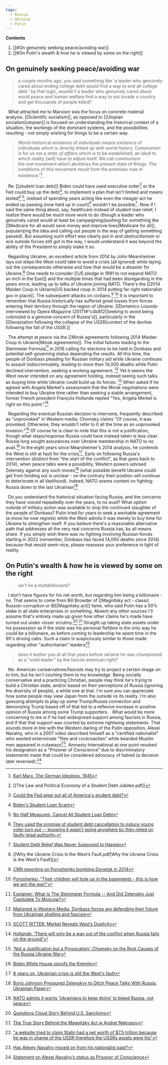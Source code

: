 ```yaml
---
tags:
  - Russia
  - Ukraine
  - Putin
---
```

**Contents**

1.  [[#On genuinely seeking peace/avoiding war]]
2. [[#On Putin's wealth & how he is viewed by some on the right]]

## On genuinely seeking peace/avoiding war
>a  couple months ago, you said something like 'a leader who genuinely cared about ending college debt would find a way to end all college debt.' by that logic, wouldn't a leader who genuinely cared about world peace and human welfare find a way to not invade a country and get thousands of people killed?

$\enspace$What attracted me to Marxism was the focus on concrete material analysis. [[Scientific socialism]], as opposed to [[Utopian socialism|utopian]] is focused on understanding the historical context of a situation, the workings of the dominant systems, and the possibilities resulting - not simply wishing for things to be a certain way. 
> World-historical existence of individuals means existence of individuals which is directly linked up with world history.
> Communism is for us not a _state of affairs_ which is to be established, an _ideal_ to which reality [will] have to adjust itself. We call communism the _real_ movement which abolishes the present state of things. The conditions of this movement result from the premises now in existence."[^1]

$\enspace$Re: [[student loan debt]] Biden could have used executive order[^2] or the Fed could buy up the debt[^3], to implement a plan that isn't limited and means tested[^4] [^5], instead of spending years acting like even the meager act he ended up passing (now held up in court)[^6] wouldn't be possible[^7]. Now if I said the same thing about, say, healthcare instead of student loan relief, I realize there would be much more work to do (though a leader who genuinely cared would at least be campaigning/pushing for something like [[Medicare for all would save money and improve lives|Medicare for all]], popularizing the idea and calling out people in the way of getting something passed). But assuming such effort was clearly put in and obstructionism or w/e outside forces still got in the way, I would understand it was beyond the ability of the President to simply make it so.

$\enspace$Regarding Ukraine, an excellent article from 2014 by John Mearsheimer lays out steps the West could take to avoid a crisis (all ignored) while laying out the consequences otherwise and how that would be a disaster for Ukraine.[^8] One needs to consider [[US pledge in 1991 to not expand NATO an inch in the East]] and the multiple times that had been disregarding in the years since, leading up to talks of Ukraine joining NATO. There's the [[2014 Maidan Coup in Ukraine|US backed coup in 2014 putting far right nationalist gov in place]]. The subsequent attacks on civilians.[^9] [^10] It is important to remember that Russia historically has suffered great losses from forces entering their territory through the region of Ukraine. [[Domenico Losurdo interviewed by Opera Magazine (2017)#^c4b812|Seeking to avoid being colonized is a genuine concern of Russia's]], particularly in the [[Devastation following the collapse of the USSR|context of the decline following the fall of the USSR.]]

$\enspace$The attempt at peace via the [[Minsk agreements following 2014 Maidan Coup in Ukraine|Minsk agreements]]. The initial failures leading to the Steinmeier Formula[^11] in 2016 calling for elections to be held in Donbass and potential self-governing status depending the results. All this time, the people of Donbass pleading for Russian military aid while Ukraine continues to assault indiscriminately, leading to more than 14,000 deaths while Putin declined intervention, seeking a working agreement. [^12] Yet it seems the West never intended on any agreement holding, instead seeing such talks as buying time while Ukraine could build up its forces. [^13] When asked if he agreed with Angela Merkel's assessment that the Minsk negotiations were intended to buy Ukraine time rather than seeking a stable arrangement, former French president François Hollande replied "Yes, Angela Merkel is right on this point."[^14]

$\enspace$Regarding the eventual Russian decision to intervene, frequently described as "unprovoked" in Western media, Chomsky claims "Of course, it was provoked. Otherwise, they wouldn’t refer to it all the time as an unprovoked invasion."[^15] Of course he is clear to note that this is not a justification, though what steps/response Russia could have instead taken is less clear. Russia long sought assurances over Ukraine membership in NATO to no avail.[^16] In the eight years since Mearsheimer's 2014 analysis, he contends the West is still at fault for the crisis[^17]. Early on following Russia's intervention (distinct from "the start of the conflict", as that goes back to 2014), when peace talks were a possibility, Western powers advised Zelensky against any such moves[^18] (what possible benefit Ukraine could get from holding out is unclear - on the contrary their position will continue to deteriorate in all likelihood). Indeed, NATO seems content on fighting Russia down to the last Ukrainian[^19]

$\enspace$Do you understand the historical situation facing Russia, and the concerns they have voiced repeatedly over the years, to no avail? What option outside of military action was available to stop the continued slaughter of the people of Donbass? Putin tried for years to seek a workable agreement (a move he now regrets) while the West admits it was merely to buy time for Ukraine to strengthen itself. If you believe there's a reasonable alternative path that addresses all the very real concerns Russia has, by all means share. If you simply wish there was no fighting involving Russian forces starting in 2022 (remember, Donbass has faced 14,000 deaths since 2014) because that would seem nice, please reassess your preference in light of reality.

## On Putin's wealth & how he is viewed by some on the right
> isn't he a multibillionaire?

$\enspace$I don't have figures for his net worth, but regarding him being a billionaire - no. That seems to come from Bill Browder of [[Magnitsky act - classic Russian corruption or BS|Magnitsky act]] fame, who said Putin has a 50% stake in all state enterprises or something. Absent any other sources I'll assume that's entirely made up given how other claims he's made have turned out under closer scrutiny.[^20] [^21] Straight up taking state assets under his possession as if the state was his personal fiefdom is the only way he could be a billionaire, as before coming to leadership he spent time in the 90's driving cabs. Such a claim is suspiciously similar to those made regarding other "authoritarian" leaders[^22]

>does it bother you at all that years before ukraine he was championed as a "solid leader" by the fascist american right?

$\enspace$No. American conservatives/fascists may try to project a certain image on to him, but he isn't courting them to my knowledge. Being socially conservative and a practicing Christian,  people may think he's trying to build a Christian state, and/or based on their perceptions of Russia (ignoring the diversity of people), a white one at that. I'm sure you can appreciate how some people may view Japan from the outside vs its reality. I'm also guessing attempts to play up some Trump/Russia connection and demonizing Trump based off of that led to a reflexive increase in positive opinion of Russia among some Trump supporters.
$\enspace$What would be more concerning to me is if he had widespread support among fascists in Russia, and if that that support was courted by extreme rightwing statements. That sounds more in line with the Western darling of the Putin opposition, Alexei Navalny, who in a 2007 video described himself as a "certified nationalist" who wanted exterminate "flies and cockroaches" while bearded Muslim men appeared in cutaways[^23]. Amnesty International at one point revoked his designation as a "Prisoner of Conscience" due to discriminatory statements made that could be considered advocacy of hatred (a decision later reversed).[^24]







[^1]: [Karl Marx. The German Ideology. 1845](https://www.marxists.org/archive/marx/works/1845/german-ideology/ch01a.htm)
[^2]: [[The Law and Political Economy of a Student Debt Jubilee.pdf]]
[^3]: [Could the Fed wipe out all of America's student debt?](https://theweek.com/articles/647058/could-fed-wipe-all-americas-student-debt)
[^4]: [Biden's Student Loan Scam](https://blackagendareport.com/bidens-student-loan-scam)
[^5]: [No Half Measures, Cancel All Student Loan Debt](https://hoodcommunist.org/2022/05/12/no-half-measures-cancel-all-student-loan-debt/)
[^6]: [They used the promise of student debt cancellation to induce young voter turn out -- knowing it wasn't going anywhere bc they relied on faulty legal authority.](https://twitter.com/briebriejoy/status/1591155053829967872)
[^7]: [Student Debt Relief Was Never Supposed to Happen](https://jacobin.com/2022/08/student-debt-cancellation-overton-window-biden)
[^8]: [[Why the Ukraine Crisis Is the West’s Fault.pdf|Why the Ukraine Crisis Is the West’s Fault]]
[^9]: [CNN reporting on Poroshenko bombing Donetsk in 2014](https://twitter.com/Syricide/status/1609202292472832000)
[^10]: [Poroshenko: "Their children will hole up in the basements - this is how we win the war!"](https://www.youtube.com/watch?v=aHWHqj8g7Bk)
[^11]: [Explainer: What Is The Steinmeier Formula -- And Did Zelenskiy Just Capitulate To Moscow?](https://www.rferl.org/a/what-is-the-steinmeier-formula-and-did-zelenskiy-just-capitulate-to-moscow-/30195593.html)
[^12]: [Maligned in Western Media, Donbass forces are defending their future from Ukrainian shelling and fascism](https://mronline.org/2022/11/21/maligned-in-western-media-donbass-forces-are-defending-their-future-from-ukrainian-shelling-and-fascism/)
[^13]: [SCOTT RITTER: Merkel Reveals West’s Duplicity](https://consortiumnews.com/2022/12/05/scott-ritter-merkel-reveals-wests-duplicity/)
[^14]: [Hollande: ‘There will only be a way out of the conflict when Russia fails on the ground’](https://kyivindependent.com/national/hollande-there-will-only-be-a-way-out-of-the-conflict-when-russia-fails-on-the-ground)
[^15]: [‘Not a Justification but a Provocation’: Chomsky on the Root Causes of the Russia Ukraine War](https://www.counterpunch.org/2022/06/28/not-a-justification-but-a-provocation-chomsky-on-the-root-causes-of-the-russia-ukraine-war/)
[^16]: [Biden White House spoofs the Kremlin](https://www.indianpunchline.com/biden-white-house-spoofs-the-kremlin/)
[^17]: [8 years on, Ukrainian crisis is still the West's fault](https://mronline.org/2022/03/15/8-years-on-the-ukrainian-crisis-is-still-the-wests-fault/)
[^18]: [Boris Johnson Pressured Zelenskyy to Ditch Peace Talks With Russia: Ukrainian Paper](https://www.commondreams.org/news/2022/05/06/boris-johnson-pressured-zelenskyy-ditch-peace-talks-russia-ukrainian-paper)
[^19]: [NATO admits it wants ‘Ukrainians to keep dying’ to bleed Russia, not peace](https://english.almayadeen.net/articles/analysis/nato-admits-it-wants-ukrainians-to-keep-dying-to-bleed-russi/) 
[^20]: [Questions Cloud Story Behind U.S. Sanctions](https://www.spiegel.de/international/world/the-case-of-sergei-magnitsky-anti-corruption-champion-or-corrupt-anti-hero-a-1297796.html)
[^21]:  [The True Story Behind the Magnitsky Act w Andrei Nekrasov](https://www.historicly.net/p/ep-22-the-true-story-behind-the-magnitsky-47a#details)
[^22]: ["a website tried to claim Stalin had a net worth of $7.5 trillion because he was in charge of the USSR therefore the USSRs assets were his"](https://twitter.com/ScottishCommie/status/1453090990898679817)
[^23]: [Has Alexey Navalny moved on from his nationalist past?](https://www.aljazeera.com/news/2021/2/25/navalny-has-the-kremlin-foe-moved-on-from-his-nationalist-past)
[^24]: [Statement on Alexei Navalny’s status as Prisoner of Conscience](https://www.amnesty.org/en/latest/press-release/2021/05/statement-on-alexei-navalnys-status-as-prisoner-of-conscience/)